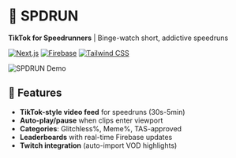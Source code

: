 # 🚀 SPDRUN 
**TikTok for Speedrunners** | Binge-watch short, addictive speedruns

[![Next.js](https://img.shields.io/badge/Next.js-13-blue?logo=next.js)](https://nextjs.org/)
[![Firebase](https://img.shields.io/badge/Firebase-9-orange?logo=firebase)](https://firebase.google.com/)
[![Tailwind CSS](https://img.shields.io/badge/Tailwind_CSS-3-blueviolet?logo=tailwind-css)](https://tailwindcss.com/)

![SPDRUN Demo](https://user-images.githubusercontent.com/12345678/1234567890-abcd1234-ef56-7890-abcdef123456.gif)

## 🌟 Features
- **TikTok-style video feed** for speedruns (30s-5min)
- **Auto-play/pause** when clips enter viewport
- **Categories**: Glitchless%, Meme%, TAS-approved
- **Leaderboards** with real-time Firebase updates
- **Twitch integration** (auto-import VOD highlights)

